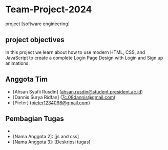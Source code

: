 # Team-Project-2024
project [software engineering]

## project objectives 
In this project we learn about how to use modern HTML, CSS, and JavaScript to create a complete Login Page Design with Login and Sign up animations.

## Anggota Tim
- [Ahsan Syafii Rusdin] (ahsan.rusdin@student.president.ac.id)
- [Dannis Surya Ridfan] (7c.08dannis@gmail.com)
- [Pieter] (pieter1234098@gmail.com)


## Pembagian Tugas
- [Ahsan ]: [html]
- [Nama Anggota 2]: [js and css]
- [Nama Anggota 3]: [Deskripsi tugas]
